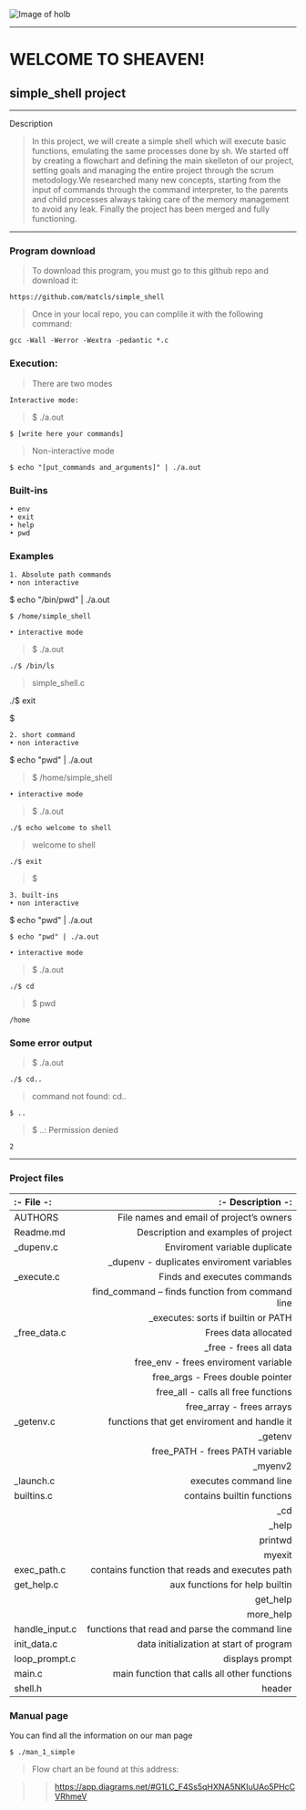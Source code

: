  ![Image of holb](https://latorredev.com/assets/Img/Certifications/Holberton.png)

---
# WELCOME TO SHEAVEN!

## simple_shell project

---

Description

>In this project, we will create a simple shell which will execute basic functions, emulating the same processes done by sh. We started off by creating a flowchart and defining the main skelleton of our project, setting goals and managing the entire project through the scrum metodology.We researched many new concepts, starting from the input of commands through the command interpreter, to the parents and child processes always taking care of the memory management to avoid any leak.
Finally the project has been merged and fully functioning.
---
### Program download
>To download this program, you must go to this github repo and download it:

    https://github.com/matcls/simple_shell

>Once in your local repo, you can complile it with the following command:

    gcc -Wall -Werror -Wextra -pedantic *.c

### Execution:
>There are two modes
    
    Interactive mode:
>$ ./a.out

    $ [write here your commands]

>Non-interactive mode

    $ echo "[put_commands and_arguments]" | ./a.out

### Built-ins

    • env
    • exit
    • help
    • pwd
### Examples
    1. Absolute path commands
    • non interactive

$ echo "/bin/pwd" | ./a.out

    $ /home/simple_shell

    • interactive mode

>$ ./a.out

    ./$ /bin/ls

>simple_shell.c

./$ exit

$

    2. short command
    • non interactive

$ echo "pwd" | ./a.out

>$ /home/simple_shell

    • interactive mode

>$ ./a.out

    ./$ echo welcome to shell

>welcome to shell

    ./$ exit

>$

    3. built-ins
    • non interactive

$ echo "pwd" | ./a.out

    $ echo "pwd" | ./a.out

    • interactive mode

>$ ./a.out

    ./$ cd
>$ pwd

    /home

### Some error output

>$ ./a.out

    ./$ cd..

>command not found: cd..

    $ ..

>$  ..: Permission denied

    2

---
### Project files

|:- File      -:|:- Description -: |
|:------------ | ----------: |
| AUTHORS     | File names and email of project’s owners|
Readme.md |Description and examples of project|
|_dupenv.c | Enviroment variable duplicate 
|| _dupenv - duplicates enviroment variables |
|_execute.c | Finds and executes commands |
| | find_command – finds function from command line |
|| _executes: sorts if builtin or PATH |
| _free_data.c  |Frees data allocated |
|| _free - frees all data|
|| free_env - frees enviroment variable |
|| free_args - Frees double pointer |
|| free_all - calls all free functions |
|| free_array - frees arrays |
| _getenv.c | functions that get enviroment and handle it |
| | _getenv |
|| free_PATH - frees PATH variable |
|| _myenv2 | prints env variable |
| _launch.c | executes command line |
| builtins.c | contains builtin functions |
|| _cd |
|| _help |
|| printwd |
|| myexit |
| exec_path.c | contains function that reads and executes path|
| get_help.c | aux functions for help builtin|
|| get_help |
|| more_help |
| handle_input.c | functions that read and parse the command line|
|init_data.c | data initialization at start of program |
| loop_prompt.c | displays prompt |
| main.c | main function that calls all other functions |
| shell.h | header |







### Manual page

You can find all the information on our man page

    $ ./man_1_simple



>Flow chart an be found at this address:

>>https://app.diagrams.net/#G1LC_F4Ss5qHXNA5NKIuUAo5PHcCVRhmeV


